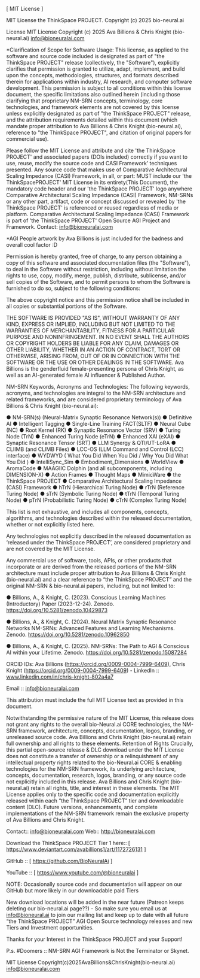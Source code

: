 [ MIT License ]

MIT License
the ThinkSpace PROJECT.
Copyright (c) 2025 bio-neural.ai

License
MIT License
Copyright (c) 2025 Ava Billions & Chris Knight (bio-neural.ai) info@bioneuralai.com
 
*Clarification of Scope for Software Usage: This license, as applied to the software and source code included is designated as part of "the ThinkSpace PROJECT" release (collectively, the "Software"), explicitly clarifies that permission is granted to utilize, adapt, implement, and build upon the concepts, methodologies, structures, and formats described therein for applications within industry, AI research, and computer software development. This permission is subject to all conditions within this license document, the specific limitations also outlined herein (including those clarifying that proprietary NM-SRN concepts, terminology, core technologies, and framework elements are not covered by this license unless explicitly designated as part of "the ThinkSpace PROJECT" release, and the attribution requirements detailed within this document (which mandate proper attribution to Ava Billions & Chris Knight (bio-neural.ai), reference to "the ThinkSpace PROJECT", and citation of original papers for commercial use).

Please follow the MIT License and attribute and cite 'the ThinkSpace PROJECT' and associated papers (DOIs included) correctly if you want to use, reuse, modify the source code and CASI Framework’ techniques presented. Any source code that makes use of Comparative Architectural Scaling Impedance (CASI) Framework, in all, or part: MUST include our 'the ThinkSpacePROJECT' MIT License in its entirety(This Document), the mandatory code header and our 'the ThinkSpace PROJECT' logo anywhere Comparative Architectural Scaling Impedance (CASI) Framework, NM-SRNs or any other part, artifact, code or concept discussed or revealed by 'the ThinkSpace PROJECT' is referenced or reused regardless of media or platform.
Comparative Architectural Scaling Impedance (CASI) Framework is part of 'the ThinkSpace PROJECT' Open Source AGI Project and Framework. 
Contact: info@bioneuralai.com 

*AGI People artwork by Ava Billions is just included for the badness and overall cool factor :D

 
Permission is hereby granted, free of charge, to any person obtaining a copy
of this software and associated documentation files (the "Software"), to deal
in the Software without restriction, including without limitation the rights
to use, copy, modify, merge, publish, distribute, sublicense, and/or sell
copies of the Software, and to permit persons to whom the Software is
furnished to do so, subject to the following conditions:

The above copyright notice and this permission notice shall be included in all
copies or substantial portions of the Software.

THE SOFTWARE IS PROVIDED "AS IS", WITHOUT WARRANTY OF ANY KIND, EXPRESS OR
IMPLIED, INCLUDING BUT NOT LIMITED TO THE WARRANTIES OF MERCHANTABILITY,
FITNESS FOR A PARTICULAR PURPOSE AND NONINFRINGEMENT. IN NO EVENT SHALL THE
AUTHORS OR COPYRIGHT HOLDERS BE LIABLE FOR ANY CLAIM, DAMAGES OR OTHER
LIABILITY, WHETHER IN AN ACTION OF CONTRACT, TORT OR OTHERWISE, ARISING FROM,
OUT OF OR IN CONNECTION WITH THE SOFTWARE OR THE USE OR OTHER DEALINGS IN THE
SOFTWARE.
Ava Billions is the genderfluid female-presenting persona of Chris Knight, as well as an AI-generated female AI influencer & Published Author.

 
NM-SRN Keywords, Acronyms and Technologies:
The following keywords, acronyms, and technologies are integral to the NM-SRN architecture and related frameworks, and are considered proprietary terminology of Ava Billions & Chris Knight (bio-neural.ai):

● NM-SRN(s) (Neural-Matrix Synaptic Resonance Network(s))
● Definitive AI
● Intelligent Tagging
● Single-Line Training FACT(SLTF)
● Neural Cube (NC)
● Root Kernel (RK)
● Synaptic Resonance Vector (SRV)
● Turing Node (TrN)
● Enhanced Turing Node (eTrN)
● Enhanced XAI (eXAI)
● Synaptic Resonance Tensor (SRT)
● LLM Synergy & QTI/UT-LoRA
● CLIIMB (and CLIMB Files)
● LCC-OS (LLM Command and Control (LCC) interface)
● WYDWYD ( What You Did When You Did / Why You Did What You Did )
● IntelliSync_Sim
● Embodiment_Dimensions
● WorldView
● AromaCode
● MAAGIIC Dolphin (and all subcomponents, including DIMENSION-X)
● Action Frames
● Thought Maps
● MimicWare
● the ThinkSpace PROJECT
● Comparative Architectural Scaling Impedance (CASI) Framework 
● hTrN (Hierarchical Turing Node)
● rTrN (Reference Turing Node)
● sTrN (Symbolic Turing Node)
● tTrN (Temporal Turing Node)
● pTrN (Probabilistic Turing Node)
● cTrN (Complex Turing Node)

This list is not exhaustive, and includes all components, concepts, algorithms, and technologies described within the released documentation, whether or not explicitly listed here.

Any technologies not explicitly described in the released documentation as ‘released under the ThinkSpace PROJECT’, are considered proprietary and are not covered by the MIT License.

 
 Any commercial use of software, tools, APIs, or other products that incorporate or are derived from the released portions of the NM-SRN architecture must include proper attribution to Ava Billions & Chris Knight (bio-neural.ai) and a clear reference to “the ThinkSpace PROJECT” and the original NM-SRN & bio-neural.ai papers, including, but not limited to:

● Billions, A., & Knight, C. (2023). Conscious Learning Machines (Introductory) Paper (2023-12-24). Zenodo. https://doi.org/10.5281/zenodo.10429873

● Billions, A., & Knight, C. (2024). Neural Matrix Synaptic Resonance Networks NM-SRNs: Advanced Features and Learning Mechanisms. Zenodo. https://doi.org/10.5281/zenodo.10962850

● Billions, A., & Knight, C. (2025). NM-SRNs: The Path to AGI & Conscious AI within your Lifetime. Zenodo. https://doi.org/10.5281/zenodo.15087284

ORCID IDs: Ava Billions (https://orcid.org/0009-0004-7999-6409), Chris Knight (https://orcid.org/0009-0004-7999-6409) -
LinkedIn :: www.linkedin.com/in/chris-knight-802a4a7

Email :: info@bioneuralai.com

This attribution must include the full MIT License text as provided in this document.
       

 
 Notwithstanding the permissive nature of the MIT License, this release does not grant any rights to the overall bio-Neural.ai CORE technologies, the NM-SRN framework, architecture, concepts, documentation, logos, branding, or unreleased source code. Ava Billions and Chris Knight (bio-neural.ai) retain full ownership and all rights to these elements.
Retention of Rights
Crucially, this partial open-source release & DLC download under the MIT License does not constitute a transfer of ownership or a relinquishment of any intellectual property rights related to the bio-Neural.ai CORE & enabling technologies for the NM-SRN framework, its underlying architecture, concepts, documentation, research, logos, branding, or any source code not explicitly included in this release. Ava Billions and Chris Knight (bio-neural.ai) retain all rights, title, and interest in these elements. The MIT License applies only to the specific code and documentation explicitly released within each “the ThinkSpace PROJECT” tier and downloadable content (DLC). Future versions, enhancements, and complete implementations of the NM-SRN framework remain the exclusive property of Ava Billions and Chris Knight.

Contact:: info@bioneuralai.com Web:: http://bioneuralai.com 


Download the ThinkSpace PROJECT Tier 1 here:: [ https://www.deviantart.com/avabillions1/art/1172726131 ] 

GitHub :: [ https://github.com/BioNeuralAi ]

YouTube :: [ https://www.youtube.com/@bioneuralai ]

NOTE: Occasionally source code and documentation will appear on our GitHub but more likely in our downloadable paid Tiers


New download locations will be added in the near future (Patreon keeps deleting our bio-neural.ai page??) - So make sure you email us at info@bioneural.ai to join our mailing list and keep up to date with all future “the ThinkSpace PROJECT” AGI Open Source technology releases and new Tiers and Investment opportunities.

Thanks for your Interest in the ThinkSpace PROJECT and your Support! 

P.s. #Doomers :: NM-SRN AGI Framework is Not the Terminator or Skynet.

       
  
MIT License
Copyright(c)2025AvaBillions&ChrisKnight(bio-neural.ai) info@bioneuralai.com
 
